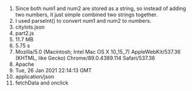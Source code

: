 1. Since both num1 and num2 are stored as a string, so instead of adding two numbers, it just simple combined two strings together.
2. I used parseInt() to convert num1 and num2 to numbers.
3. citylots.json
4. part2.js
5. 11.7 MB
6. 5.75 s
7. Mozilla/5.0 (Macintosh; Intel Mac OS X 10_15_7) AppleWebKit/537.36 (KHTML, like Gecko) Chrome/89.0.4389.114 Safari/537.36
8. Apache
9. Tue, 26 Jan 2021 22:14:13 GMT
10. application/json
11. fetchData and onclick
